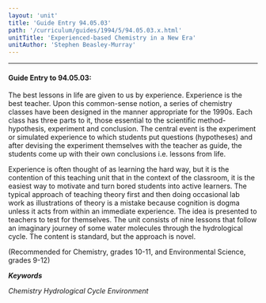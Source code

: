 ```yaml
---
layout: 'unit'
title: 'Guide Entry 94.05.03'
path: '/curriculum/guides/1994/5/94.05.03.x.html'
unitTitle: 'Experienced-based Chemistry in a New Era'
unitAuthor: 'Stephen Beasley-Murray'
---
```


<body>
<hr/>
 <h4>
  Guide Entry to 94.05.03:
 </h4>
 The best lessons in life are given to us by experience. Experience is the best teacher. Upon this common-sense notion, a series of chemistry classes have been designed in the manner appropriate for the 1990s. Each class has three parts to it, those essential to the scientific method-hypothesis, experiment and conclusion. The central event is the experiment or simulated experience to which students put questions (hypotheses) and after devising the experiment themselves with the teacher as guide, the students come up with their own conclusions i.e. lessons from life.
 <p>
  Experience is often thought of as learning the hard way, but it is the contention of this teaching unit that in the context of the classroom, it is the easiest way to motivate and turn bored students into active learners. The typical approach of teaching theory first and then doing occasional lab work as illustrations of theory is a mistake because cognition is dogma unless it acts from within an immediate experience. The idea is presented to teachers to test for themselves. The unit consists of nine lessons that follow an imaginary journey of some water molecules through the hydrological cycle. The content is standard, but the approach is novel.
 </p>
 <p>
  (Recommended for Chemistry, grades 10-11, and Environmental Science, grades 9-12)
 </p>
<p>
  <b>
   <i>
    Keywords
   </i>
  </b>
  <br/>
 </p>
 <p>
  <i>
   Chemistry Hydrological Cycle Environment
  </i>
 </p>

</body>
